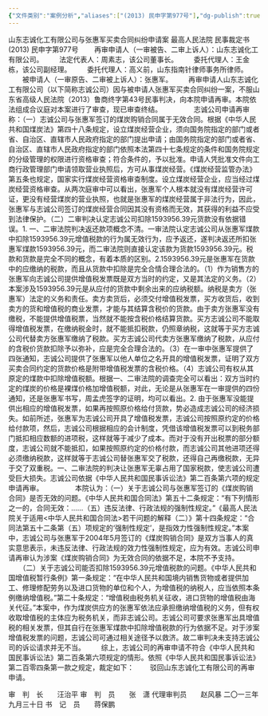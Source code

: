 ```yaml
---
{"文件类别":"案例分析","aliases":["(2013) 民申字第977号"],"dg-publish":true,"permalink":"/案例分析/裁判文书/山东志诚化工有限公司与张惠军买卖合同纠纷申请案/","dgPassFrontmatter":true}
---
```




山东志诚化工有限公司与张惠军买卖合同纠纷申请案
最高人民法院
民事裁定书
     (2013) 民申字第977号
　　再审申请人（一审被告、二审上诉人）：山东志诚化工有限公司。
　　法定代表人：周素志，该公司董事长。
　　委托代理人：王金栋，该公司副经理。
　　委托代理人：高义前，山东指南针律师事务所律师。
　　被申请人（一审原告、二审被上诉人）：张惠军。
　　再审申请人山东志诚化工有限公司（以下简称志诚公司）因与被申请人张惠军买卖合同纠纷一案，不服山东省高级人民法院（2013）鲁商终字第43号民事判决，向本院申请再审。本院依法组成合议庭对本案进行了审查，现已审查终结。
　　
　　志诚公司申请再审称：（一）志诚公司与张惠军签订的煤炭购销合同属于无效合同。根据《中华人民共和国煤炭法》第四十八条规定，设立煤炭经营企业，须向国务院指定的部门或者省、自治区、直辖市人民政府指定的部门提出申请；由国务院指定的部门或者省、自治区、直辖市人民政府指定的部门依照本法第四十七条规定的条件和国务院规定的分级管理的权限进行资格审查；符合条件的，予以批准。申请人凭批准文件向工商行政管理部门申请领取营业执照后，方可从事煤炭经营。《煤炭经营监管办法》第五条也规定，国家实行煤炭经营资格审查制度。设立煤炭经营企业，应当经过煤炭经营资格审查。从两次庭审中可以看出，张惠军个人根本就没有煤炭经营许可证，更没有经营煤炭的营业执照，也就是张惠军的煤炭经营属于非法行为，因此，张惠军与志诚公司签订的煤炭经营合同因其没有资格而无效，其获得的利益不应受到法律保护。（二）二审判决认定志诚公司扣除1593956.39元货款没有依据错误。1. 一、二审法院判决返还款项概念不清。一审法院认定志诚公司从张惠军煤款中扣除1593956.39元增值税款的行为属无效行为，应予返还，遂判决返还所扣张惠军煤款1593956.39元，而二审法院则直接认定该款为货款1593956.39元。税款和货款是完全不同的概念，有着本质的区别。2.1593956.39元是张惠军在货款中的应缴纳的税款，而且从货款中扣除是完全合情合理合法的。（1）作为销售方的张惠军向志诚公司提供增值税发票既是双方当时的约定，又是其法定的义务。（2）本案涉及1593956.39元是从应付的货款中剩余出来的应纳税额。纳税是卖方（张惠军）法定的义务和责任。卖方卖货后，必须交付增值税发票，买方收货后，收到卖方的货和增值税的商业发票，才能与其结算含税价的货款。由于卖方张惠军没有缴税，不能提供增值税票，当然就不能按含税价格结算货款。买方志诚公司不能取得增值税发票，在缴纳税金时，就不能抵扣税款，仍照章纳税，这就等于买方志诚公司代替卖方张惠军缴纳了税款。买方志诚公司代卖方张惠军缴纳了税款，从应付的含税价货款扣除予以弥补，应是完全合理合法的。（3）在一审中张惠军提供了四张通知，志诚公司提供了张惠军以他人单位之名开具的增值税发票，证明了双方买卖合同约定的货款价格是附带增值税发票的含税价格。（4）志诚公司有权从其原定的煤款中扣除增值税额。根据一、二审法院的调查完全可以看出：双方当时约定的煤炭的价格是裸煤价格加增值税额，对此，无论是从张惠军在一审提供的四份通知，还是张惠军书写，周孟虎签字的证明，均可以看出。2. 由于张惠军没能提供出相应的增值税发票，如果再按照原价格给付货款，势必造成志诚公司的经济损失。如前所述，张惠军为志诚公司开具了增值税发票，志诚公司按照原约定的价格给付款项，然后，志诚公司根据相应的会计制度，凭借该增值税发票可以到税务部门抵扣相应数额的进项税，这样就等于减少了成本。而对于没有开出税票的部分额度，志诚公司就不能抵扣，如果按照原约定的价格付款，而志诚公司其他进项还得必须缴纳税款，这样就等于志诚公司替张惠军交了税款，还得自己再缴税款，无异于交了双重税。一、二审法院的判决让张惠军无辜占用了国家税款，使志诚公司遭受巨大损失。志诚公司依据《中华人民共和国民事诉讼法》第二百条第六项的规定申请再审。
　　
　　本院认为：（一）关于志诚公司与张惠军签订的《煤炭购销合同》是否无效的问题。《中华人民共和国合同法》第五十二条规定：“有下列情形之一的，合同无效：……（五）违反法律、行政法规的强制性规定。”《最高人民法院关于适用<中华人民共和国合同法>若干问题的解释（二）》第十四条规定：“合同法第五十二条第（五）项规定的‘强制性规定’，是指效力性强制性规定。”本案中，志诚公司与张惠军于2004年5月签订的《煤炭购销合同》是双方当事人的真实意思表示，未违反法律、行政法规的效力性强制性规定，应为有效。志诚公司申请再审认为涉案《煤炭购销合同》为无效合同的依据不足，本院不予支持。
　　（二）关于志诚公司能否扣除1593956.39元增值税款的问题。《中华人民共和国增值税暂行条例》第一条规定：“在中华人民共和国境内销售货物或者提供加工、修理修配劳务以及进口货物的单位和个人，为增值税的纳税人，应当依照本条例缴纳增值税。”第二十条规定：“增值税由税务机关征收，进口货物的增值税由海关代征。”本案中，作为煤炭供应方的张惠军依法应承担缴纳增值税的义务，但有权收取增值税的主体应为税务机关，而非志诚公司。志诚公司可要求张惠军出具增值税的相关发票，但其自行在张惠军煤款中扣除增值税款的行为依据不足。对于涉案增值税发票的问题，志诚公司可通过相关途径予以救济。故二审判决未支持志诚公司的诉讼请求并无不当。
　　综上，志诚公司的再审申请不符合《中华人民共和国民事诉讼法》第二百条第六项规定的情形。依照《中华人民共和国民事诉讼法》第二百零四条第一款之规定，裁定如下：
　　驳回山东志诚化工有限公司的再审申请。 
     
审　判　长　　汪治平 
审　判　员　　张　潇 
代理审判员　　赵风暴 
二〇一三年九月三十日 
书　记　员　　蒋保鹏
